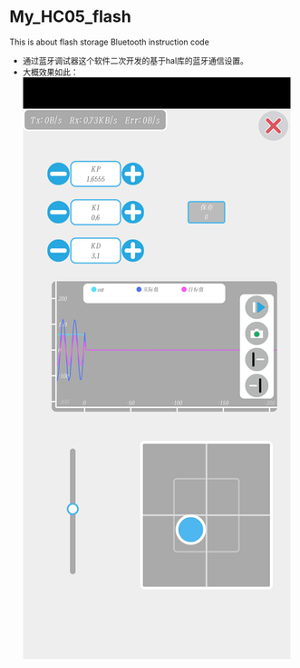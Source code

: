 # My_HC05_flash
This is about flash storage Bluetooth instruction code

* 通过蓝牙调试器这个软件二次开发的基于hal库的蓝牙通信设置。
* 大概效果如此：![image](1.png)